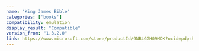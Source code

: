 ```yaml
---
name: "King James Bible"
categories: ['books']
compatibility: emulation
display_result: "Compatible"
version_from: "1.3.2.0"
link: https://www.microsoft.com/store/productId/9NBLGGH09MDK?ocid=pdpshare
---
```


